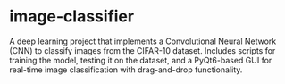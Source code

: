 # image-classifier
A deep learning project that implements a Convolutional Neural Network (CNN) to classify images from the CIFAR-10 dataset. Includes scripts for training the model, testing it on the dataset, and a PyQt6-based GUI for real-time image classification with drag-and-drop functionality.
